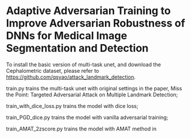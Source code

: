 
# Adaptive Adversarian Training to Improve Adversarian Robustness of DNNs for Medical Image Segmentation and Detection

To install the basic version of multi-task unet, and download the Cephalometric dataset, please refer to https://github.com/qsyao/attack_landmark_detection.

train.py trains the multi-task unet with original settings in the paper, Miss the Point: Targeted Adversarial Attack on Multiple Landmark Detection;

train_with_dice_loss.py trains the model with dice loss;

train_PGD_dice.py trains the model with vanilla adversarial training;

train_AMAT_2zscore.py trains the model with AMAT method in 
